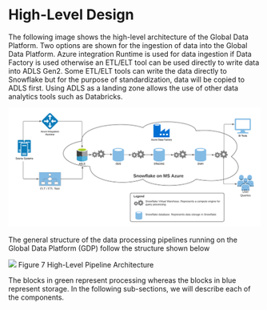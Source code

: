 # High-Level Design

The following image shows the high-level architecture of the Global Data Platform. Two options are shown for the ingestion of data into the Global Data Platform. Azure integration Runtime is used for data ingestion if Data Factory is used otherwise an ETL/ELT tool can be used directly to write data into ADLS Gen2. Some ETL/ELT tools can write the data directly to Snowflake but for the purpose of standardization, data will be copied to ADLS first. Using ADLS as a landing zone allows the use of other data analytics tools such as Databricks.

![High-Level Design](.gitbook/assets/dp-high-level-design.png)

The general structure of the data processing pipelines running on the Global Data Platform \(GDP\) follow the structure shown below

![](https://github.com/NJarZe/gdp-gitbook/tree/4be67165d0fb6646303b084d135b48ef7065ae6d/media/image8.png) Figure 7 High-Level Pipeline Architecture

The blocks in green represent processing whereas the blocks in blue represent storage. In the following sub-sections, we will describe each of the components.

